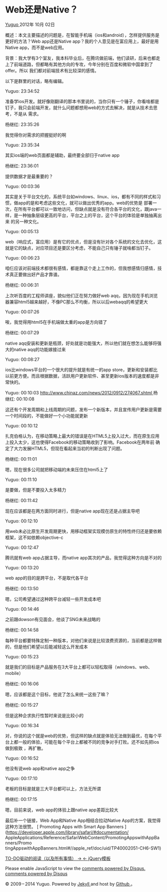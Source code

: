 #  Web还是Native？

[ Yuguo ](http://yuguo.us) 2012年 10月 02日

概述：本文主要描述的问题是，在智能手机端（ios和android），怎样提供服务是更好的方法？Web app还是Native
app？我的个人意见是在富应用上，最好是用Native app，而不是web应用。

背景：我大学有3个室友，我本科毕业后，在腾讯做前端，他们读研，后来也都走上了前端道路，但都略有其他方向的专攻，今年分别在百度和微软中国拿到了offer。所以
我们都对前端技术有比较深的感情。

以下是群里的对话，略有编辑。

Yuguo: 23:34:52

准备学ios开发。就好像刚翻译的那本书里说的，当你只有一个锤子，你看啥都是钉子，我只会前端开发，就什么问题都想用web的方式去解决，就是从技术去思考，不是从
需求。

杨继红: 23:35:26

我觉得你对需求的把握挺好的啊

Yuguo: 23:35:34

其实ios端的web页面都是辅助，最终要全部归于native app

杨继红: 23:36:01

提供数据才是最重要的？

Yuguo: 00:03:36

其实是关于平台文化的，系统平台如windows、linux、ios，都有不同的样式和习惯，做app的是和考虑这些文化，就可以做出优秀的app。web的优势是
部署一次，在所有平台都可以一致地访问，但缺点就是没有符合各平台的文化，跟java一样，是一种抽象层级更高的平台，平台之上的平台，这个平台的体验是单独抽离出来
的另一种文化。

Yuguo: 00:05:13

web（响应式，富应用）是有它的优点，但是没有针对各个系统的文化去优化，这就是它的缺点，对应项目还是要区分考虑，不能自己只有锤子就啥都当钉子。

Yuguo: 00:06:23

咱仨应该对前端技术都很有感情，都是靠这个走上工作的，但我想感情归感情，技术真正要做出好产品才靠谱。

杨继红: 00:06:31

上次听百度的工程师讲座，貌似他们正在努力做好web aqq，因为现在手机浏览器兼容html5越来越好，不像PC那么不均衡，所以以后webaqq的希望更大

Yuguo: 00:07:26

唉，我觉得用html5在手机端做太重的app是方向错了

杨继红: 00:07:29

native aqq安装和更新是瓶颈，好处就是功能强大，所以他们就在想怎么能够将强大的native aqq的功能嫁接过来

Yuguo: 00:08:27

ios比windows平台的一个很大的提升就是有统一的app
store，更新和安装都比以前更方便。而且根据数据，活跃用户更新软件、甚至更新ios版本的速度都是非常快的。

Yuguo: 00:10:03 [ http://www.chinaz.com/news/2012/0912/274067.shtml
](http://www.chinaz.com/news/2012/0912/274067.shtml) 杨继红: 00:10:08

这还有个开发周期和上线周期的问题，发布一个新版本，并且宣传用户更新是需要一个时间段的，不能做好一个小功能就更新

Yuguo: 00:10:12

扎克伯格认为，在移动策略上最大的错误是在HTML5上投入过大，而在原生应用上投入太少，这也使得Facebook的移动策略收到了影响。Facebook在两年前
确定了大力发展HTML5，但现在看起来当初的判断出现了问题。

杨继红: 00:11:01

嗯，现在很多公司就把移动端的未来压住在html5上了

Yuguo: 00:11:10

是要做，但是不要投入太多精力

杨继红: 00:11:42

现在应该都是在两方面同时进行，但是native app现在还是占据主导吧

Yuguo: 00:12:10

用web未必比原生开发周期更快，用移动框架实现模仿原生的特性终归还是要依赖框架，这不如依赖objective-c

Yuguo: 00:12:47

腾讯就有web app占据主导，而native app其次的产品，我觉得这种方向是不对的

Yuguo: 00:13:20

web app的目的是跨平台，不是取代各平台

杨继红: 00:13:50

嗯，公司希望通过这种跨平台减轻一些开发成本吧

Yuguo: 00:14:46

之前跟dowson有见面会，他谈了SNG未来战略的

杨继红: 00:14:58

每种平台都要特殊定制一种版本，对他们来说是比较浪费资源的，当前都是这样做的，但是他们希望以后能减轻这么开发成本

Yuguo: 00:15:23

就是我们的目标是产品服务在3大平台上都可以轻松取得（windows、web、mobile）

杨继红: 00:16:06

嗯，应该都是这个目标，他说了怎么来统一这些了嘛？

杨继红: 00:15:27

但是这种企求执行性暂时来说是比较小的

Yuguo: 00:16:34

对，你说的这个就是web的优势，但这样的缺点就是体验无法做到最优，在每个平台上都一般的体验，可能在每个平台上都被不同的竞争对手打败。还不如先把ios做到极致
，再扩散。

Yuguo: 00:16:52

他没有说web app和native app之争

Yuguo: 00:17:10

老板的目标是就是三大平台都可以上，方法无所谓

杨继红: 00:17:15

嗯，目前来说，web app的体验上跟native app差距比较大

最后补一个链接，Web App和Native App相结合拉动Native App的方案，我觉得这种方法很赞。 [ Promoting Apps with
Smart App Banners ](https://developer.apple.com/library/safari/#documentation/
AppleApplications/Reference/SafariWebContent/PromotingAppswithAppBanners/Promo
tingAppswithAppBanners.html#//apple_ref/doc/uid/TP40002051-CH6-SW1)

[ TO-DO驱动的阅读（以及所有事情） → ](/weblog/to-do-driven-reading-and-everything/) [ ←
jQuery模板 ](/weblog/jquery-template/)

Please enable JavaScript to view the [ comments powered by Disqus.
](http://disqus.com/?ref_noscript) [ comments powered by  Disqus
](http://disqus.com)

© 2009 – 2014 Yuguo. Powered by [ Jekyll ](https://github.com/mojombo/jekyll)
and host by [ Github ](https://github.com/yuguo) 。

